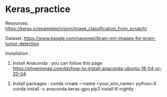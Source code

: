 # Keras_practice

Resourses:
https://keras.io/examples/vision/image_classification_from_scratch/

Dataset:
https://www.kaggle.com/navoneel/brain-mri-images-for-brain-tumor-detection

Installation :

1. Install Anaconda : you can follow this page https://phoenixnap.com/kb/how-to-install-anaconda-ubuntu-18-04-or-20-04

2. Install packages : 
conda create ––name <your_env_name> python=3
conda install -c anaconda keras-gpu 
pip3 install tf-nightly
